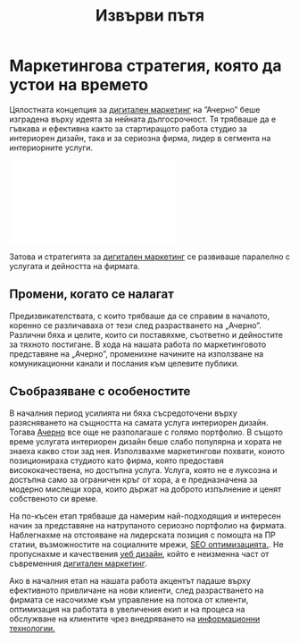 ﻿---
layout: post
order: 0
rel: /about/acherno/marketing
service: /services/marketing
project: /portfolio/acherno
header: compact
display: subject cover
title: Извърви пътя
description: Цялостната концепция за дигитален маркетинг на Ачерно беше изградена върху идеята за нейната дългосрочност.
image: /business/acherno/digital-marketing.jpg
summary: Цялостната концепция за дигитален маркетинг на Ачерно беше изградена върху идеята за нейната дългосрочност. Тя трябваше да е гъвкава и ефективна както за стартиращото работа студио за интериорен дизайн, така и за сериозна фирма, лидер в сегмента на интериорните услуги.
featured: true
featuredOrder: 10
---
# Маркетингова стратегия, която да устои на времето
Цялостната концепция за [дигитален маркетинг](./../../маркетинг/дигитална-маркетинг-стратегия.html) на ”Ачерно” беше изградена върху идеята за нейната дългосрочност. Тя трябваше да е гъвкава и ефективна както за стартиращото работа студио за интериорен дизайн, така и за сериозна фирма, лидер в сегмента на интериорните услуги. 

<iframe  data-aspect="0.5625" src="//www.youtube.com/embed/ZDe_DfFaR2Y?rel=0" frameborder="0" allowfullscreen></iframe>

Затова и стратегията за [дигитален маркетинг](./../../маркетинг/дигитална-маркетинг-стратегия.html) се развиваше паралелно с услугата и дейността на фирмата.

## Промени, когато се налагат
Предизвикателствата, с които трябваше да се справим в началото, коренно се различаваха от тези след разрастването на „Ачерно”. Различни бяха и целите, които си поставяхме, съответно и дейностите за тяхното постигане. В хода на нашата работа по маркетинговото представяне на „Ачерно”, променихне начините на използване на комуникационни канали и послания към целевите публики.

## Съобразяване с особеностите
В началния период усилията ни бяха съсредоточени върху разясняването на същността на самата услуга интериорен дизайн. Тогава [Ачерно](http://acherno.bg) все още не разполагаше с голямо портфолио. В същото време услугата интериорен дизайн беше слабо популярна и хората не знаеха какво стои зад нея. Използвахме маркетингови похвати, коиото позиционираха студиото като фирма, която предоставя висококачествена, но достъпна услуга. Услуга, която не е луксозна и достъпна само за ограничен кръг от хора, а е предназначена за модерно мислещи хора, които държат на доброто изпълнение и ценят собственото си време.

На по-късен етап трябваше да намерим най-подходящия и интересен начин за представяне на натрупаното сериозно портфолио на фирмата. Наблегнахме на отстояване на лидерската позиция с помощта на ПР статии, възможностите на социалните мрежи, [SEO оптимизацията.](./../../маркетинг/оптимизация.html). Не пропуснахме и качествения [уеб дизайн](./../../маркетинг/уеб-дизайн.html), който е неизменна част от съвременния [дигитален маркетинг](./../../маркетинг/дигитална-маркетинг-стратегия.html).

Ако в началния етап на нашата работа акцентът падаше върху ефективното привличане на нови клиенти, след разрастването на фирмата се насочихме към управление на потока от клиенти, оптимизация на работата в увеличения екип и на процеса на обслужване на клиентите чрез внедряването на [информационни технологии.](./../../маркетинг/информационни-технологии.html) 